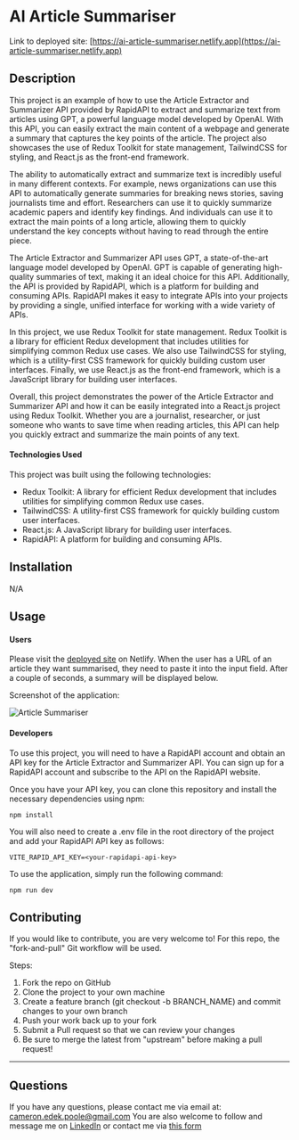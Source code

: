 # AI Article Summariser

Link to deployed site: [https://ai-article-summariser.netlify.app](https://ai-article-summariser.netlify.app)

## Description 

This project is an example of how to use the Article Extractor and Summarizer API provided by RapidAPI to extract and summarize text from articles using GPT, a powerful language model developed by OpenAI. With this API, you can easily extract the main content of a webpage and generate a summary that captures the key points of the article. The project also showcases the use of Redux Toolkit for state management, TailwindCSS for styling, and React.js as the front-end framework.

The ability to automatically extract and summarize text is incredibly useful in many different contexts. For example, news organizations can use this API to automatically generate summaries for breaking news stories, saving journalists time and effort. Researchers can use it to quickly summarize academic papers and identify key findings. And individuals can use it to extract the main points of a long article, allowing them to quickly understand the key concepts without having to read through the entire piece.

The Article Extractor and Summarizer API uses GPT, a state-of-the-art language model developed by OpenAI. GPT is capable of generating high-quality summaries of text, making it an ideal choice for this API. Additionally, the API is provided by RapidAPI, which is a platform for building and consuming APIs. RapidAPI makes it easy to integrate APIs into your projects by providing a single, unified interface for working with a wide variety of APIs.

In this project, we use Redux Toolkit for state management. Redux Toolkit is a library for efficient Redux development that includes utilities for simplifying common Redux use cases. We also use TailwindCSS for styling, which is a utility-first CSS framework for quickly building custom user interfaces. Finally, we use React.js as the front-end framework, which is a JavaScript library for building user interfaces.

Overall, this project demonstrates the power of the Article Extractor and Summarizer API and how it can be easily integrated into a React.js project using Redux Toolkit. Whether you are a journalist, researcher, or just someone who wants to save time when reading articles, this API can help you quickly extract and summarize the main points of any text.

#### Technologies Used
This project was built using the following technologies:

- Redux Toolkit: A library for efficient Redux development that includes utilities for simplifying common Redux use cases.
- TailwindCSS: A utility-first CSS framework for quickly building custom user interfaces.
- React.js: A JavaScript library for building user interfaces.
- RapidAPI: A platform for building and consuming APIs.

## Installation 
N/A

## Usage

#### Users 
Please visit the [deployed site](https://ai-article-summariser.netlify.app) on Netlify. When the user has a URL of an article they want summarised, they need to paste it into the input field. After a couple of seconds, a summary will be displayed below. 


Screenshot of the application: 

![Article Summariser](./src/assets/images/homepage.png)

#### Developers

To use this project, you will need to have a RapidAPI account and obtain an API key for the Article Extractor and Summarizer API. You can sign up for a RapidAPI account and subscribe to the API on the RapidAPI website.

Once you have your API key, you can clone this repository and install the necessary dependencies using npm:
```
npm install 
```

You will also need to create a .env file in the root directory of the project and add your RapidAPI API key as follows:
```
VITE_RAPID_API_KEY=<your-rapidapi-api-key>
```

To use the application, simply run the following command:
```
npm run dev
```

## Contributing 
If you would like to contribute, you are very welcome to! For this repo, the "fork-and-pull" Git workflow will be used.

Steps:

1. Fork the repo on GitHub
2. Clone the project to your own machine
3. Create a feature branch (git checkout -b BRANCH_NAME) and commit changes to your own branch
4. Push your work back up to your fork
5. Submit a Pull request so that we can review your changes
6. Be sure to merge the latest from "upstream" before making a pull request!

---
## Questions
If you have any questions, please contact me via email at: cameron.edek.poole@gmail.com
You are also welcome to follow and message me on [LinkedIn](https://www.linkedin.com/in/cam-edek-poole/) or contact me via [this form](https://cedekpoole.com/contact)

